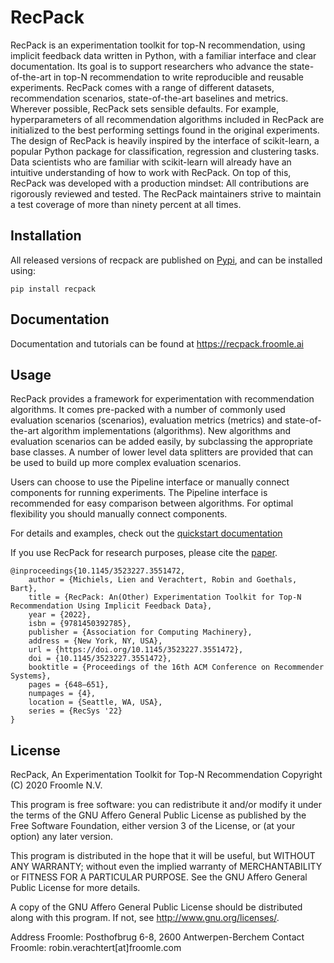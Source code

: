 # RecPack
RecPack is an experimentation toolkit for top-N recommendation, using implicit feedback data written in Python, with a familiar interface and clear documentation. Its goal is to support researchers who advance the state-of-the-art in top-N recommendation to write reproducible and reusable experiments. RecPack comes with a range of different datasets, recommendation scenarios, state-of-the-art baselines and metrics. Wherever possible, RecPack sets sensible defaults. For example, hyperparameters of all recommendation algorithms included in RecPack are initialized to the best performing settings found in the original experiments. The design of RecPack is heavily inspired by the interface of scikit-learn, a popular Python package for classification, regression and clustering tasks. Data scientists who are familiar with scikit-learn will already have an intuitive understanding of how to work with RecPack. On top of this, RecPack was developed with a production mindset: All contributions are rigorously reviewed and tested. The RecPack maintainers strive to maintain a test coverage of more than ninety percent at all times.


## Installation

All released versions of recpack are published on [Pypi](https://pypi.org/project/recpack/), and can be installed using:

`pip install recpack`

## Documentation
Documentation and tutorials can be found at https://recpack.froomle.ai

## Usage
RecPack provides a framework for experimentation with recommendation algorithms. 
It comes pre-packed with a number of commonly used evaluation scenarios (scenarios),
evaluation metrics (metrics) and state-of-the-art algorithm implementations (algorithms).
New algorithms and evaluation scenarios can be added easily, by subclassing the appropriate base classes. 
A number of lower level data splitters are provided that can be used to build up more complex evaluation scenarios.

Users can choose to use the Pipeline interface or manually connect components for running experiments. 
The Pipeline interface is recommended for easy comparison between algorithms. For optimal flexibility you should manually connect components. 

For details and examples, check out the [quickstart documentation](recpack.froomle.ai/guides.quickstart.html)

If you use RecPack for research purposes, please cite the [paper](https://doi.org/10.1145/3523227.3551472).

```
@inproceedings{10.1145/3523227.3551472,
    author = {Michiels, Lien and Verachtert, Robin and Goethals, Bart},
    title = {RecPack: An(Other) Experimentation Toolkit for Top-N Recommendation Using Implicit Feedback Data},
    year = {2022},
    isbn = {9781450392785},
    publisher = {Association for Computing Machinery},
    address = {New York, NY, USA},
    url = {https://doi.org/10.1145/3523227.3551472},
    doi = {10.1145/3523227.3551472},
    booktitle = {Proceedings of the 16th ACM Conference on Recommender Systems},
    pages = {648–651},
    numpages = {4},
    location = {Seattle, WA, USA},
    series = {RecSys '22}
}
```

## License

RecPack, An Experimentation Toolkit for Top-N Recommendation
Copyright (C) 2020  Froomle N.V.

This program is free software: you can redistribute it and/or modify
it under the terms of the GNU Affero General Public License as published
by the Free Software Foundation, either version 3 of the License, or
(at your option) any later version.

This program is distributed in the hope that it will be useful,
but WITHOUT ANY WARRANTY; without even the implied warranty of
MERCHANTABILITY or FITNESS FOR A PARTICULAR PURPOSE.  See the
GNU Affero General Public License for more details.

A copy of the GNU Affero General Public License should be distributed along with this program.
If not, see <http://www.gnu.org/licenses/>.

Address Froomle: Posthofbrug 6-8, 2600 Antwerpen-Berchem
Contact Froomle: robin.verachtert[at]froomle.com
